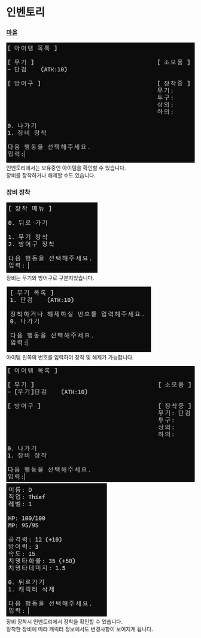 # 인벤토리
### [마을](https://github.com/xoxohoon01/Team-5_Text-RPG/blob/main/TOWN.md)</br>
![image](https://github.com/xoxohoon01/Team-5_Text-RPG/blob/main/Inventory_1.png)</br>
인벤토리에서는 보유중인 아이템을 확인할 수 있습니다.</br>
장비를 장착하거나 해제할 수도 있습니다.</br>

### 장비 장착
![image](https://github.com/xoxohoon01/Team-5_Text-RPG/blob/main/Inventory_2.png)</br>
장비는 무기와 방어구로 구분지었습니다.</br>

![image](https://github.com/xoxohoon01/Team-5_Text-RPG/blob/main/Inventory_3.png)</br>
아이템 왼쪽의 번호를 입력하여 장착 및 해제가 가능합니다.</br>

![image](https://github.com/xoxohoon01/Team-5_Text-RPG/blob/main/Inventory_4.png)</br>
![image](https://github.com/xoxohoon01/Team-5_Text-RPG/blob/main/Inventory_5.png)</br>
장비 장착시 인벤토리에서 장착을 확인할 수 있습니다.</br>
장착한 장비에 따라 캐릭터 정보에서도 변경사항이 보여지게 됩니다.</br>
